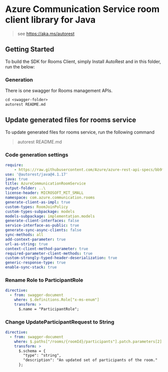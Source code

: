 # Azure Communication Service room client library for Java

> see https://aka.ms/autorest

## Getting Started
To build the SDK for Rooms Client, simply Install AutoRest and in this folder, run the below:

### Generation
There is one swagger for Rooms management APIs.

```ps
cd <swagger-folder>
autorest README.md
```

## Update generated files for rooms service
To update generated files for rooms service, run the following command

> autorest README.md

### Code generation settings
``` yaml
require:
    - https://raw.githubusercontent.com/Azure/azure-rest-api-specs/bb9ff61373e304b02f08fbc4ab083c95adc25b79/specification/communication/data-plane/Rooms/readme.md
use: '@autorest/java@4.1.17'
java: true
title: AzureCommunicationRoomService
output-folder: ..\
license-header: MICROSOFT_MIT_SMALL
namespace: com.azure.communication.rooms
generate-client-as-impl: true
custom-types: RoomJoinPolicy
custom-types-subpackage: models
models-subpackage: implementation.models
generate-client-interfaces: false
service-interface-as-public: true
generate-sync-async-clients: false
sync-methods: all
add-context-parameter: true
url-as-string: true
context-client-method-parameter: true
required-parameter-client-methods: true
custom-strongly-typed-header-deserialization: true
generic-response-type: true
enable-sync-stack: true
```

### Rename Role to ParticipantRole
```yaml
directive:
  - from: swagger-document
    where: $.definitions.Role["x-ms-enum"]
    transform: >
      $.name = "ParticipantRole";
```

### Change UpdateParticipantRequest to String
```yaml
directive:
  - from: swagger-document
    where: $.paths["/rooms/{roomId}/participants"].patch.parameters[2]
    transform: >
      $.schema = {
        "type": "string",
        "description": "An updated set of participants of the room."
      };
```
